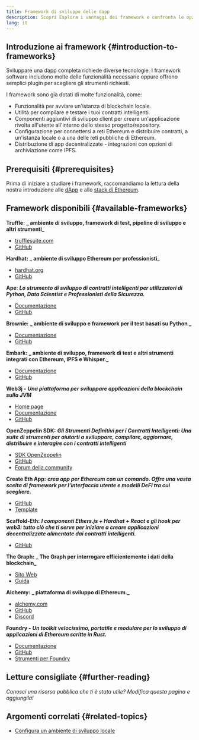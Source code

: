 ```yaml
---
title: Framework di sviluppo delle dapp
description: Scopri Esplora i vantaggi dei framework e confronta le opzioni disponibili.
lang: it
---
```


## Introduzione ai framework {#introduction-to-frameworks}

Sviluppare una dapp completa richiede diverse tecnologie. I framework software includono molte delle funzionalità necessarie oppure offrono semplici plugin per scegliere gli strumenti richiesti.

I framework sono già dotati di molte funzionalità, come:

- Funzionalità per avviare un'istanza di blockchain locale.
- Utilità per compilare e testare i tuoi contratti intelligenti.
- Componenti aggiuntivi di sviluppo client per creare un'applicazione rivolta all'utente all'interno dello stesso progetto/repository.
- Configurazione per connettersi a reti Ethereum e distribuire contratti, a un'istanza locale o a una delle reti pubbliche di Ethereum.
- Distribuzione di app decentralizzate - integrazioni con opzioni di archiviazione come IPFS.

## Prerequisiti {#prerequisites}

Prima di iniziare a studiare i framework, raccomandiamo la lettura della nostra introduzione alle [dApp](/developers/docs/dapps/) e allo [stack di Ethereum](/developers/docs/ethereum-stack/).

## Framework disponibili {#available-frameworks}

**Truffle:** **_ ambiente di sviluppo, framework di test, pipeline di sviluppo e altri strumenti_**

- [trufflesuite.com](https://www.trufflesuite.com/)
- [GitHub](https://github.com/trufflesuite/truffle)

**Hardhat:** **_ ambiente di sviluppo Ethereum per professionisti_**

- [hardhat.org](https://hardhat.org)
- [GitHub](https://github.com/nomiclabs/hardhat)

**Ape**: **_Lo strumento di sviluppo di contratti intelligenti per utilizzatori di Python, Data Scientist e Professionisti della Sicurezza._**

- [Documentazione](https://docs.apeworx.io/ape/stable/)
- [GitHub](https://github.com/ApeWorX/ape)

**Brownie:** **_ ambiente di sviluppo e framework per il test basati su Python _**

- [Documentazione](https://eth-brownie.readthedocs.io/en/latest/)
- [GitHub](https://github.com/eth-brownie/brownie)

**Embark:** **_ ambiente di sviluppo, framework di test e altri strumenti integrati con Ethereum, IPFS e Whisper._**

- [Documentazione](https://embark.status.im/docs/)
- [GitHub](https://github.com/embark-framework/embark)

**Web3j -** **_Una piattaforma per sviluppare applicazioni della blockchain sulla JVM_**

- [Home page](https://www.web3labs.com/web3j-sdk)
- [Documentazione](https://docs.web3j.io)
- [GitHub](https://github.com/web3j/web3j)

**OpenZeppelin SDK:** **_Gli Strumenti Definitivi per i Contratti Intelligenti: Una suite di strumenti per aiutarti a sviluppare, compilare, aggiornare, distribuire e interagire con i contratti intelligenti_**

- [SDK OpenZeppelin](https://openzeppelin.com/sdk/)
- [GitHub](https://github.com/OpenZeppelin/openzeppelin-sdk)
- [Forum della community](https://forum.openzeppelin.com/c/support/17)

**Create Eth App:** **_crea app per Ethereum con un comando. Offre una vasta scelta di framework per l'interfaccia utente e modelli DeFI tra cui scegliere._**

- [GitHub](https://github.com/paulrberg/create-eth-app)
- [Template](https://github.com/PaulRBerg/create-eth-app/tree/develop/templates)

**Scaffold-Eth:** **_I componenti Ethers.js + Hardhat + React e gli hook per web3: tutto ciò che ti serve per iniziare a creare applicazioni decentralizzate alimentate dai contratti intelligenti._**

- [GitHub](https://github.com/austintgriffith/scaffold-eth)

**The Graph:** **_ The Graph per interrogare efficientemente i dati della blockchain_**

- [Sito Web](https://thegraph.com/)
- [Guida](/developers/tutorials/the-graph-fixing-web3-data-querying/)

**Alchemy:** **_ piattaforma di sviluppo di Ethereum._**

- [alchemy.com](https://www.alchemy.com/)
- [GitHub](https://github.com/alchemyplatform)
- [Discord](https://discord.com/invite/A39JVCM)

**Foundry -** **_Un toolkit velocissimo, portatile e modulare per lo sviluppo di applicazioni di Ethereum scritte in Rust._**

- [Documentazione](https://book.getfoundry.sh/)
- [GitHub](https://github.com/gakonst/foundry/)
- [Strumenti per Foundry](https://github.com/crisgarner/awesome-foundry)

## Letture consigliate {#further-reading}

_Conosci una risorsa pubblica che ti è stata utile? Modifica questa pagina e aggiungila!_

## Argomenti correlati {#related-topics}

- [Configura un ambiente di sviluppo locale](/developers/local-environment/)
